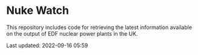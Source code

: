# Nuke Watch

This repository includes code for retrieving the latest information available on the output of EDF nuclear power plants in the UK.

Last updated: 2022-09-16 05:59